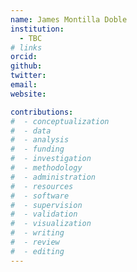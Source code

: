 ```yaml
---
name: James Montilla Doble
institution: 
  - TBC
# links
orcid: 
github: 
twitter: 
email: 
website: 

contributions:
#  - ​conceptualization
#  - data
#  - analysis
#  - funding​
#  - ​investigation
#  - ​methodology
#  - administration​
#  - ​resources
#  - ​software
#  - supervision
#  - validation
#  - ​visualization
#  - writing
#  - review
#  - editing
---
```

